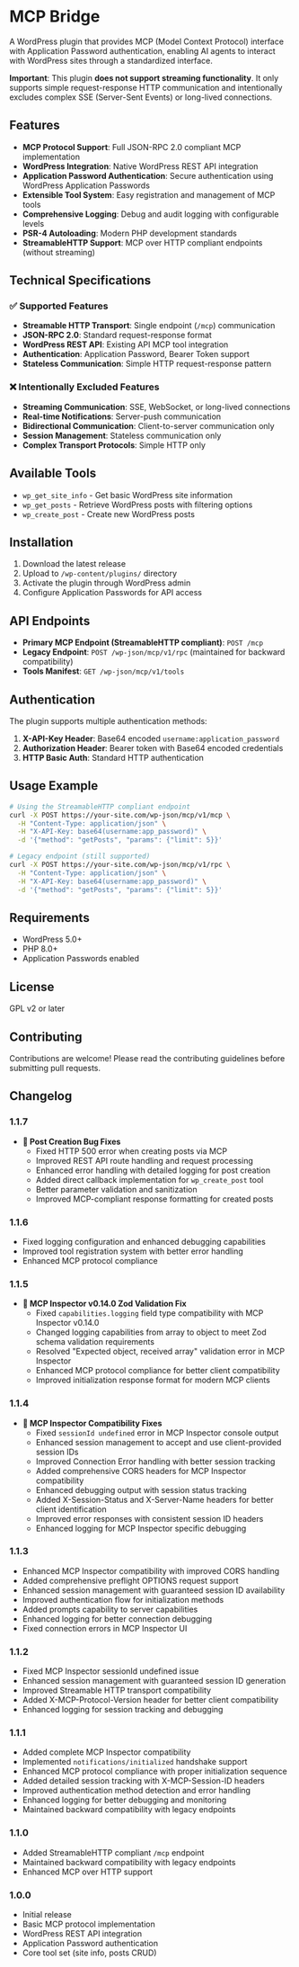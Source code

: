 # MCP Bridge

A WordPress plugin that provides MCP (Model Context Protocol) interface with Application Password authentication, enabling AI agents to interact with WordPress sites through a standardized interface.

**Important**: This plugin **does not support streaming functionality**. It only supports simple request-response HTTP communication and intentionally excludes complex SSE (Server-Sent Events) or long-lived connections.

## Features

- **MCP Protocol Support**: Full JSON-RPC 2.0 compliant MCP implementation
- **WordPress Integration**: Native WordPress REST API integration
- **Application Password Authentication**: Secure authentication using WordPress Application Passwords
- **Extensible Tool System**: Easy registration and management of MCP tools
- **Comprehensive Logging**: Debug and audit logging with configurable levels
- **PSR-4 Autoloading**: Modern PHP development standards
- **StreamableHTTP Support**: MCP over HTTP compliant endpoints (without streaming)

## Technical Specifications

### ✅ Supported Features
- **Streamable HTTP Transport**: Single endpoint (`/mcp`) communication
- **JSON-RPC 2.0**: Standard request-response format
- **WordPress REST API**: Existing API MCP tool integration
- **Authentication**: Application Password, Bearer Token support
- **Stateless Communication**: Simple HTTP request-response pattern

### ❌ Intentionally Excluded Features
- **Streaming Communication**: SSE, WebSocket, or long-lived connections
- **Real-time Notifications**: Server-push communication
- **Bidirectional Communication**: Client-to-server communication only
- **Session Management**: Stateless communication only
- **Complex Transport Protocols**: Simple HTTP only

## Available Tools

- `wp_get_site_info` - Get basic WordPress site information
- `wp_get_posts` - Retrieve WordPress posts with filtering options
- `wp_create_post` - Create new WordPress posts

## Installation

1. Download the latest release
2. Upload to `/wp-content/plugins/` directory
3. Activate the plugin through WordPress admin
4. Configure Application Passwords for API access

## API Endpoints

- **Primary MCP Endpoint (StreamableHTTP compliant)**: `POST /mcp`
- **Legacy Endpoint**: `POST /wp-json/mcp/v1/rpc` (maintained for backward compatibility)
- **Tools Manifest**: `GET /wp-json/mcp/v1/tools`

## Authentication

The plugin supports multiple authentication methods:

1. **X-API-Key Header**: Base64 encoded `username:application_password`
2. **Authorization Header**: Bearer token with Base64 encoded credentials
3. **HTTP Basic Auth**: Standard HTTP authentication

## Usage Example

```bash
# Using the StreamableHTTP compliant endpoint
curl -X POST https://your-site.com/wp-json/mcp/v1/mcp \
  -H "Content-Type: application/json" \
  -H "X-API-Key: base64(username:app_password)" \
  -d '{"method": "getPosts", "params": {"limit": 5}}'

# Legacy endpoint (still supported)
curl -X POST https://your-site.com/wp-json/mcp/v1/rpc \
  -H "Content-Type: application/json" \
  -H "X-API-Key: base64(username:app_password)" \
  -d '{"method": "getPosts", "params": {"limit": 5}}'

```

## Requirements

- WordPress 5.0+
- PHP 8.0+
- Application Passwords enabled

## License

GPL v2 or later

## Contributing

Contributions are welcome! Please read the contributing guidelines before submitting pull requests.

## Changelog

### 1.1.7
- **🚀 Post Creation Bug Fixes**
  - Fixed HTTP 500 error when creating posts via MCP
  - Improved REST API route handling and request processing
  - Enhanced error handling with detailed logging for post creation
  - Added direct callback implementation for `wp_create_post` tool
  - Better parameter validation and sanitization
  - Improved MCP-compliant response formatting for created posts

### 1.1.6
- Fixed logging configuration and enhanced debugging capabilities
- Improved tool registration system with better error handling
- Enhanced MCP protocol compliance

### 1.1.5
- **🔧 MCP Inspector v0.14.0 Zod Validation Fix**
  - Fixed `capabilities.logging` field type compatibility with MCP Inspector v0.14.0
  - Changed logging capabilities from array to object to meet Zod schema validation requirements
  - Resolved "Expected object, received array" validation error in MCP Inspector
  - Enhanced MCP protocol compliance for better client compatibility
  - Improved initialization response format for modern MCP clients

### 1.1.4
- **🔧 MCP Inspector Compatibility Fixes**
  - Fixed `sessionId undefined` error in MCP Inspector console output
  - Enhanced session management to accept and use client-provided session IDs
  - Improved Connection Error handling with better session tracking
  - Added comprehensive CORS headers for MCP Inspector compatibility
  - Enhanced debugging output with session status tracking
  - Added X-Session-Status and X-Server-Name headers for better client identification
  - Improved error responses with consistent session ID headers
  - Enhanced logging for MCP Inspector specific debugging

### 1.1.3
- Enhanced MCP Inspector compatibility with improved CORS handling
- Added comprehensive preflight OPTIONS request support
- Enhanced session management with guaranteed session ID availability
- Improved authentication flow for initialization methods
- Added prompts capability to server capabilities
- Enhanced logging for better connection debugging
- Fixed connection errors in MCP Inspector UI

### 1.1.2
- Fixed MCP Inspector sessionId undefined issue
- Enhanced session management with guaranteed session ID generation
- Improved Streamable HTTP transport compatibility
- Added X-MCP-Protocol-Version header for better client compatibility
- Enhanced logging for session tracking and debugging

### 1.1.1
- Added complete MCP Inspector compatibility
- Implemented `notifications/initialized` handshake support
- Enhanced MCP protocol compliance with proper initialization sequence
- Added detailed session tracking with X-MCP-Session-ID headers
- Improved authentication method detection and error handling
- Enhanced logging for better debugging and monitoring
- Maintained backward compatibility with legacy endpoints

### 1.1.0
- Added StreamableHTTP compliant `/mcp` endpoint
- Maintained backward compatibility with legacy endpoints
- Enhanced MCP over HTTP support

### 1.0.0
- Initial release
- Basic MCP protocol implementation
- WordPress REST API integration
- Application Password authentication
- Core tool set (site info, posts CRUD)
